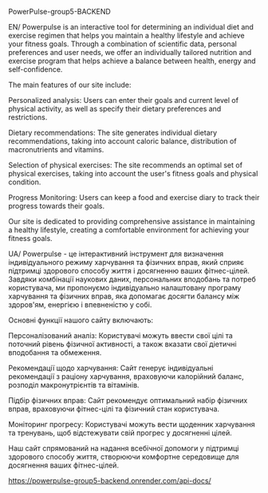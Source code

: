 PowerPulse-group5-BACKEND

EN/ Powerpulse is an interactive tool for determining an individual diet and exercise regimen that helps you maintain a healthy lifestyle and achieve your fitness goals. Through a combination of scientific data, personal preferences and user needs, we offer an individually tailored nutrition and exercise program that helps achieve a balance between health, energy and self-confidence.

The main features of our site include:

Personalized analysis: Users can enter their goals and current level of physical activity, as well as specify their dietary preferences and restrictions.

Dietary recommendations: The site generates individual dietary recommendations, taking into account caloric balance, distribution of macronutrients and vitamins.

Selection of physical exercises: The site recommends an optimal set of physical exercises, taking into account the user's fitness goals and physical condition.

Progress Monitoring: Users can keep a food and exercise diary to track their progress towards their goals.

Our site is dedicated to providing comprehensive assistance in maintaining a healthy lifestyle, creating a comfortable environment for achieving your fitness goals.

UA/ Powerpulse - це інтерактивний інструмент для визначення індивідуального режиму харчування та фізичних вправ, який сприяє підтримці здорового способу життя і досягненню ваших фітнес-цілей. Завдяки комбінації наукових даних, персональних вподобань та потреб користувача, ми пропонуємо індивідуально налаштовану програму харчування та фізичних вправ, яка допомагає досягти балансу між здоров'ям, енергією і впевненістю у собі.

Основні функції нашого сайту включають:

Персоналізований аналіз: Користувачі можуть ввести свої цілі та поточний рівень фізичної активності, а також вказати свої діетичні вподобання та обмеження.

Рекомендації щодо харчування: Сайт генерує індивідуальні рекомендації з раціону харчування, враховуючи калорійний баланс, розподіл макронутрієнтів та вітамінів.

Підбір фізичних вправ: Сайт рекомендує оптимальний набір фізичних вправ, враховуючи фітнес-цілі та фізичний стан користувача.

Моніторинг прогресу: Користувачі можуть вести щоденник харчування та тренувань, щоб відстежувати свій прогрес у досягненні цілей.

Наш сайт спрямований на надання всебічної допомоги у підтримці здорового способу життя, створюючи комфортне середовище для досягнення ваших фітнес-цілей.




https://powerpulse-group5-backend.onrender.com/api-docs/
